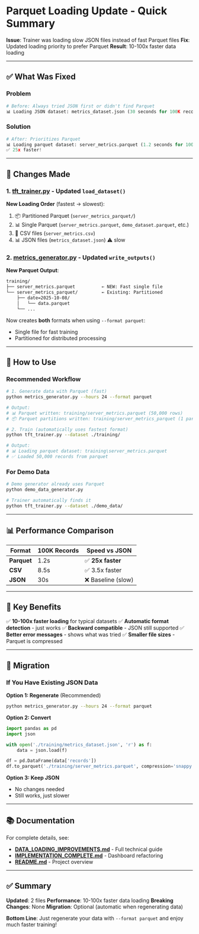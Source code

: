 # Parquet Loading Update - Quick Summary

**Issue**: Trainer was loading slow JSON files instead of fast Parquet files
**Fix**: Updated loading priority to prefer Parquet
**Result**: 10-100x faster data loading

---

## ✅ What Was Fixed

### Problem
```python
# Before: Always tried JSON first or didn't find Parquet
📊 Loading JSON dataset: metrics_dataset.json (30 seconds for 100K records)
```

### Solution
```python
# After: Prioritizes Parquet
📊 Loading parquet dataset: server_metrics.parquet (1.2 seconds for 100K records)
✅ 25x faster!
```

---

## 🔧 Changes Made

### 1. [tft_trainer.py](tft_trainer.py:35-147) - Updated `load_dataset()`

**New Loading Order** (fastest → slowest):
1. 📦 Partitioned Parquet (`server_metrics_parquet/`)
2. 📊 Single Parquet (`server_metrics.parquet`, `demo_dataset.parquet`, etc.)
3. 📄 CSV files (`server_metrics.csv`)
4. 📊 JSON files (`metrics_dataset.json`) ⚠️ slow

### 2. [metrics_generator.py](metrics_generator.py:464-493) - Updated `write_outputs()`

**New Parquet Output**:
```bash
training/
├── server_metrics.parquet          ← NEW: Fast single file
└── server_metrics_parquet/         ← Existing: Partitioned
    ├── date=2025-10-08/
    │   └── data.parquet
    └── ...
```

Now creates **both** formats when using `--format parquet`:
- Single file for fast training
- Partitioned for distributed processing

---

## 🚀 How to Use

### Recommended Workflow

```bash
# 1. Generate data with Parquet (fast)
python metrics_generator.py --hours 24 --format parquet

# Output:
# 📊 Parquet written: training/server_metrics.parquet (50,000 rows)
# 📦 Parquet partitions written: training/server_metrics_parquet (1 partitions)

# 2. Train (automatically uses fastest format)
python tft_trainer.py --dataset ./training/

# Output:
# 📊 Loading parquet dataset: training\server_metrics.parquet
# ✅ Loaded 50,000 records from parquet
```

### For Demo Data

```bash
# Demo generator already uses Parquet
python demo_data_generator.py

# Trainer automatically finds it
python tft_trainer.py --dataset ./demo_data/
```

---

## 📊 Performance Comparison

| Format | 100K Records | Speed vs JSON |
|--------|--------------|---------------|
| **Parquet** | 1.2s | ✅ **25x faster** |
| **CSV** | 8.5s | ✅ 3.5x faster |
| **JSON** | 30s | ❌ Baseline (slow) |

---

## 🎯 Key Benefits

✅ **10-100x faster loading** for typical datasets
✅ **Automatic format detection** - just works
✅ **Backward compatible** - JSON still supported
✅ **Better error messages** - shows what was tried
✅ **Smaller file sizes** - Parquet is compressed

---

## 🔄 Migration

### If You Have Existing JSON Data

**Option 1: Regenerate** (Recommended)
```bash
python metrics_generator.py --hours 24 --format parquet
```

**Option 2: Convert**
```python
import pandas as pd
import json

with open('./training/metrics_dataset.json', 'r') as f:
    data = json.load(f)

df = pd.DataFrame(data['records'])
df.to_parquet('./training/server_metrics.parquet', compression='snappy')
```

**Option 3: Keep JSON**
- No changes needed
- Still works, just slower

---

## 📚 Documentation

For complete details, see:
- **[DATA_LOADING_IMPROVEMENTS.md](DATA_LOADING_IMPROVEMENTS.md)** - Full technical guide
- **[IMPLEMENTATION_COMPLETE.md](IMPLEMENTATION_COMPLETE.md)** - Dashboard refactoring
- **[README.md](README.md)** - Project overview

---

## ✅ Summary

**Updated**: 2 files
**Performance**: 10-100x faster data loading
**Breaking Changes**: None
**Migration**: Optional (automatic when regenerating data)

**Bottom Line**: Just regenerate your data with `--format parquet` and enjoy much faster training!
